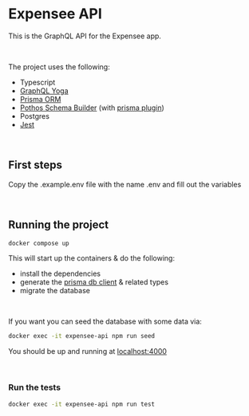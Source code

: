 # Expensee API

This is the GraphQL API for the Expensee app.

&nbsp;

The project uses the following:
- Typescript
- [GraphQL Yoga](https://the-guild.dev/graphql/yoga-server)
- [Prisma ORM](https://www.prisma.io/)
- [Pothos Schema Builder](https://pothos-graphql.dev/) (with [prisma plugin](https://pothos-graphql.dev/docs/plugins/prisma))
- Postgres
- [Jest](https://jestjs.io/)

&nbsp;

## First steps

Copy the .example.env file with the name .env and fill out the variables

&nbsp;

## Running the project

```sh
docker compose up
```

This will start up the containers & do the following:
- install the dependencies
- generate the [prisma db client](https://www.prisma.io/docs/concepts/components/prisma-client/working-with-prismaclient/generating-prisma-client) & related types
- migrate the database

&nbsp;

If you want you can seed the database with some data via:

```sh
docker exec -it expensee-api npm run seed
```

You should be up and running at [localhost:4000](http://localhost:4000)

&nbsp;

### Run the tests

```sh
docker exec -it expensee-api npm run test
```



